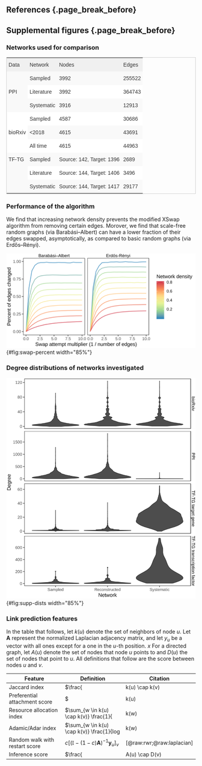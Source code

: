 ## References {.page_break_before}

<!-- Explicitly insert bibliography here -->
<div id="refs"></div>


## Supplemental figures {.page_break_before}

### Networks used for comparison

<style type="text/css">
.tg  {border-collapse:collapse;border-spacing:0;border-width:1px;border-style:solid;border-color:#ccc;}
.tg td{font-family:Arial, sans-serif;font-size:14px;padding:10px 5px;border-style:solid;border-width:0px;overflow:hidden;word-break:normal;border-color:#ccc;color:#333;background-color:#fff;}
.tg th{font-family:Arial, sans-serif;font-size:14px;font-weight:normal;padding:10px 5px;border-style:solid;border-width:0px;overflow:hidden;word-break:normal;border-color:#ccc;color:#333;background-color:#f0f0f0;}
.tg .tg-buh4{background-color:#f9f9f9;text-align:left;vertical-align:top}
.tg .tg-mrzz{background-color:#f9f9f9;text-align:left}
.tg .tg-s268{text-align:left}
.tg .tg-0lax{text-align:left;vertical-align:top}
</style>
<table class="tg">
  <tr>
    <th class="tg-s268">Data</th>
    <th class="tg-s268">Network</th>
    <th class="tg-s268">Nodes</th>
    <th class="tg-0lax">Edges</th>
  </tr>
  <tr>
    <td class="tg-mrzz" rowspan="3">PPI</td>
    <td class="tg-mrzz">Sampled</td>
    <td class="tg-mrzz">3992</td>
    <td class="tg-buh4">255522</td>
  </tr>
  <tr>
    <td class="tg-s268">Literature</td>
    <td class="tg-s268">3992</td>
    <td class="tg-0lax">364743</td>
  </tr>
  <tr>
    <td class="tg-mrzz">Systematic</td>
    <td class="tg-mrzz">3916</td>
    <td class="tg-buh4">12913</td>
  </tr>
  <tr>
    <td class="tg-s268" rowspan="3">bioRxiv</td>
    <td class="tg-s268">Sampled</td>
    <td class="tg-s268">4587</td>
    <td class="tg-0lax">30686</td>
  </tr>
  <tr>
    <td class="tg-mrzz">&lt;2018</td>
    <td class="tg-mrzz">4615</td>
    <td class="tg-buh4">43691</td>
  </tr>
  <tr>
    <td class="tg-s268">All time</td>
    <td class="tg-s268">4615</td>
    <td class="tg-0lax">44963</td>
  </tr>
  <tr>
    <td class="tg-buh4" rowspan="3">TF-TG</td>
    <td class="tg-buh4">Sampled</td>
    <td class="tg-buh4">Source: 142, Target: 1396</td>
    <td class="tg-buh4">2689</td>
  </tr>
  <tr>
    <td class="tg-0lax">Literature</td>
    <td class="tg-0lax">Source: 144, Target: 1406</td>
    <td class="tg-0lax">3496</td>
  </tr>
  <tr>
    <td class="tg-buh4">Systematic</td>
    <td class="tg-buh4">Source: 144, Target: 1417</td>
    <td class="tg-buh4">29177</td>
  </tr>
</table>

<!-- % Please add the following required packages to your document preamble:
% \usepackage{multirow}
\begin{table}[]
\begin{tabular}{llll}
Data                                          & Network         & Nodes                     & Edges  \\ \hline
\multicolumn{1}{l|}{\multirow{3}{*}{PPI}}     & Sampled         & 3992                      & 255522 \\
\multicolumn{1}{l|}{}                         & Literature      & 3992                      & 364743 \\
\multicolumn{1}{l|}{}                         & Systematic      & 3916                      & 12913  \\
\multicolumn{1}{l|}{\multirow{3}{*}{bioRxiv}} & Sampled         & 4587                      & 30686  \\
\multicolumn{1}{l|}{}                         & \textless{}2018 & 4615                      & 43691  \\
\multicolumn{1}{l|}{}                         & All time        & 4615                      & 44963  \\
\multicolumn{1}{l|}{\multirow{3}{*}{TF-TG}}   & Sampled         & Source: 142, Target: 1396 & 2689   \\
\multicolumn{1}{l|}{}                         & Literature      & Source: 144, Target: 1406 & 3496   \\
\multicolumn{1}{l|}{}                         & Systematic      & Source: 144, Target: 1417 & 29177 
\end{tabular}
\end{table} -->

### Performance of the algorithm

We find that increasing network density prevents the modified XSwap algorithm from removing certain edges.
Morover, we find that scale-free random graphs (via Barabási–Albert) can have a lower fraction of their edges swapped, asymptotically, as compared to basic random graphs (via Erdős–Rényi).

![Percent of edges swapped vs number of attempts at edge swaps. "Density" here means the number of edges divided the number of node pairs or "potential edges". The Barabási–Albert model produces scale-free random graphs, while Erdős–Rényi generates random graphs where all edges are equally likely.](https://github.com/greenelab/xswap-analysis/raw/bd40eb244ffe37454dc08099f5742ef3e962c70d/img/6_xswap_percent_swapped_iterations/lines_continuous.png){#fig:swap-percent width="85%"}

<!-- Need another plot with this, but basically what effect degree is having on whether an edge gets switched or not. -->

<!-- Make above plot but with asymptotic value relative to degree. Could be part B to above part A. -->

<!-- Network density vs (fractional) attempts to 50% (or some cutoff) changed -->
<!-- Is it possible to estimate the fraction of the random graph space that is being explored by XSwap? -->
<!-- Is there a closed-form solution for the probability of an edge after a certain number of swaps? -->
<!-- Other methods to get similar results? Chung-Lu, "configuration model"? etc. -->

### Degree distributions of networks investigated

![Degree distributions for all networks](https://github.com/greenelab/xswap-analysis/raw/bd40eb244ffe37454dc08099f5742ef3e962c70d/img/supp/degree_violin.png){#fig:supp-dists width="85%"}

### Link prediction features

In the table that follows, let $k(u)$ denote the set of neighbors of node $u$.
Let $\mathbf{A}$ represent the normalized Laplacian adjacency matrix, and let $y_u$ be a vector with all ones except for a one in the $u$-th position.
$x$
For a directed graph, let $A(u)$ denote the set of nodes that node $u$ points to and $D(u)$ the set of nodes that point to $u$.
All definitions that follow are the score between nodes $u$ and $v$.

| Feature | Definition | Citation |
|--------------------------------|------------|----------------------------------------|
| Jaccard index | $\frac{|k(u) \cap k(v)|}{|k(u) \cup k(v)|}$ | [@doi:10.1002/asi.20591] |
| Preferential attachment score | $|k(u)||k(v)|$ | [ @doi:10.1002/asi.20591 ] |
| Resource allocation index | $\sum_{w \in k(u) \cap k(v)} \frac{1}{|k(w)|}$ | [@doi:10.1140/epjb/e2009-00335-8] |
| Adamic/Adar index | $\sum_{w \in k(u) \cap k(v)} \frac{1}{log|k(w)|}$ | [@raw:adamic] |
| Random walk with restart score | $c \bigg[ \bigg( \mathbb{I} - (1-c) \mathbf{A}\bigg)^{-1} \mathbf{y}_u \bigg]_v$ | [@raw:rwr;@raw:laplacian] |
| Inference score | $\frac{|A(u) \cap D(v)|}{|A(u)|} + \frac{|D(u) \cap D(v)|}{|D(u)|}$ | [@raw:inference] |

